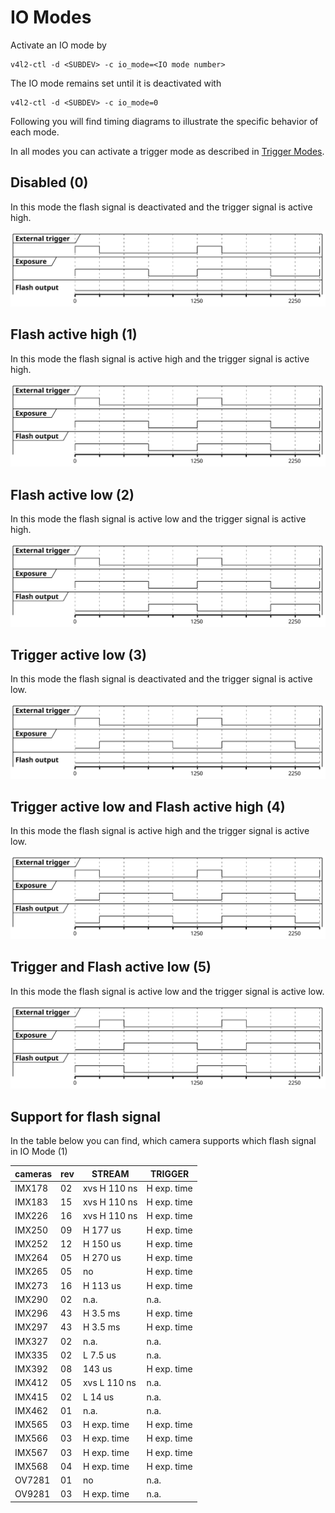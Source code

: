 # IO Modes
Activate an IO mode by
```shell
v4l2-ctl -d <SUBDEV> -c io_mode=<IO mode number>
```
The IO mode remains set until it is deactivated with 
```shell
v4l2-ctl -d <SUBDEV> -c io_mode=0
```
Following you will find timing diagrams to illustrate the specific behavior of each mode.

In all modes you can activate a trigger mode as described in [Trigger Modes](TRIGGER_MODE.md). 

## Disabled (0)
In this mode the flash signal is deactivated and the trigger signal is active high.

![Disabled](../docs/plantuml/iom_disabled.svg)

## Flash active high (1)
In this mode the flash signal is active high and the trigger signal is active high.

![Flash active high](../docs/plantuml/iom_flash_active_high.svg)

## Flash active low (2)
In this mode the flash signal is active low and the trigger signal is active high.

![Flash active low](../docs/plantuml/iom_flash_active_low.svg)

## Trigger active low (3)
In this mode the flash signal is deactivated and the trigger signal is active low.

![Trigger active low](../docs/plantuml/iom_trigger_active_low.svg)

## Trigger active low and Flash active high (4)
In this mode the flash signal is active high and the trigger signal is active low.

![Trigger active low and Flash active high](../docs/plantuml/iom_trigger_low_flash_high.svg)

## Trigger and Flash active low (5)
In this mode the flash signal is active low and the trigger signal is active low.

![Trigger and Flash active low](../docs/plantuml/iom_trigger_flash_active_low.svg)

## Support for flash signal
In the table below you can find, which camera supports which flash signal in IO Mode (1)

| cameras | rev | STREAM       | TRIGGER      |
| ------  | --- | -------------| ------------ |
| IMX178  |  02 | xvs H 110 ns |  H exp. time |
| IMX183  |  15 | xvs H 110 ns |  H exp. time |
| IMX226  |  16 | xvs H 110 ns |  H exp. time |
| IMX250  |  09 |     H 177 us |  H exp. time |
| IMX252  |  12 |     H 150 us |  H exp. time |
| IMX264  |  05 |     H 270 us |  H exp. time |
| IMX265  |  05 |           no |  H exp. time |
| IMX273  |  16 |     H 113 us |  H exp. time |
| IMX290  |  02 |         n.a. |         n.a. |
| IMX296  |  43 |     H 3.5 ms |  H exp. time |
| IMX297  |  43 |     H 3.5 ms |  H exp. time |
| IMX327  |  02 |         n.a. |         n.a. |
| IMX335  |  02 |     L 7.5 us |         n.a. |
| IMX392  |  08 |       143 us |  H exp. time |
| IMX412  |  05 | xvs L 110 ns |         n.a. |
| IMX415  |  02 |     L  14 us |         n.a. |
| IMX462  |  01 |         n.a. |         n.a. |
| IMX565  |  03 |  H exp. time |  H exp. time | 
| IMX566  |  03 |  H exp. time |  H exp. time |
| IMX567  |  03 |  H exp. time |  H exp. time |
| IMX568  |  04 |  H exp. time |  H exp. time |
| OV7281  |  01 |           no |         n.a. |
| OV9281  |  03 |  H exp. time |         n.a. |